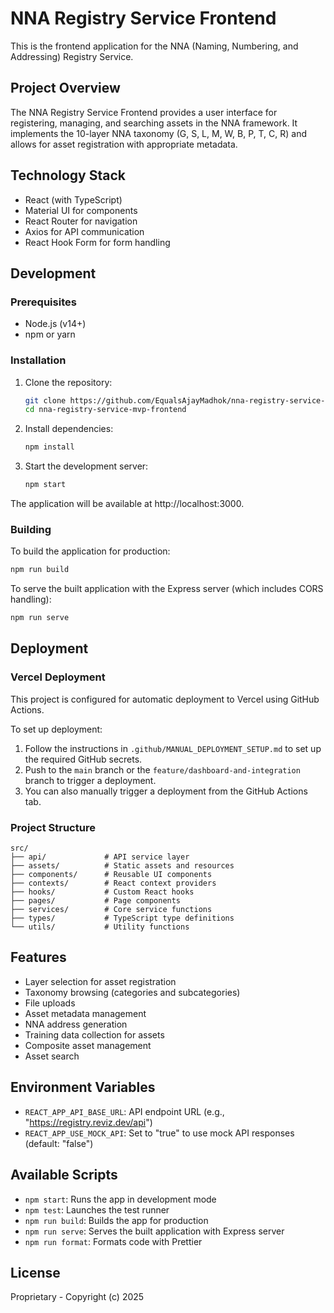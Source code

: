 # NNA Registry Service Frontend

This is the frontend application for the NNA (Naming, Numbering, and Addressing) Registry Service.

## Project Overview

The NNA Registry Service Frontend provides a user interface for registering, managing, and searching assets in the NNA framework. It implements the 10-layer NNA taxonomy (G, S, L, M, W, B, P, T, C, R) and allows for asset registration with appropriate metadata.

## Technology Stack

- React (with TypeScript)
- Material UI for components
- React Router for navigation
- Axios for API communication
- React Hook Form for form handling

## Development

### Prerequisites

- Node.js (v14+)
- npm or yarn

### Installation

1. Clone the repository:
   ```bash
   git clone https://github.com/EqualsAjayMadhok/nna-registry-service-mvp-frontend.git
   cd nna-registry-service-mvp-frontend
   ```

2. Install dependencies:
   ```bash
   npm install
   ```

3. Start the development server:
   ```bash
   npm start
   ```

The application will be available at http://localhost:3000.

### Building

To build the application for production:

```bash
npm run build
```

To serve the built application with the Express server (which includes CORS handling):

```bash
npm run serve
```

## Deployment

### Vercel Deployment

This project is configured for automatic deployment to Vercel using GitHub Actions.

To set up deployment:

1. Follow the instructions in `.github/MANUAL_DEPLOYMENT_SETUP.md` to set up the required GitHub secrets.
2. Push to the `main` branch or the `feature/dashboard-and-integration` branch to trigger a deployment.
3. You can also manually trigger a deployment from the GitHub Actions tab.

### Project Structure

```
src/
├── api/             # API service layer
├── assets/          # Static assets and resources
├── components/      # Reusable UI components
├── contexts/        # React context providers
├── hooks/           # Custom React hooks
├── pages/           # Page components
├── services/        # Core service functions
├── types/           # TypeScript type definitions
└── utils/           # Utility functions
```

## Features

- Layer selection for asset registration
- Taxonomy browsing (categories and subcategories)
- File uploads
- Asset metadata management
- NNA address generation
- Training data collection for assets
- Composite asset management
- Asset search

## Environment Variables

- `REACT_APP_API_BASE_URL`: API endpoint URL (e.g., "https://registry.reviz.dev/api")
- `REACT_APP_USE_MOCK_API`: Set to "true" to use mock API responses (default: "false")

## Available Scripts

- `npm start`: Runs the app in development mode
- `npm test`: Launches the test runner
- `npm run build`: Builds the app for production
- `npm run serve`: Serves the built application with Express server
- `npm run format`: Formats code with Prettier

## License

Proprietary - Copyright (c) 2025